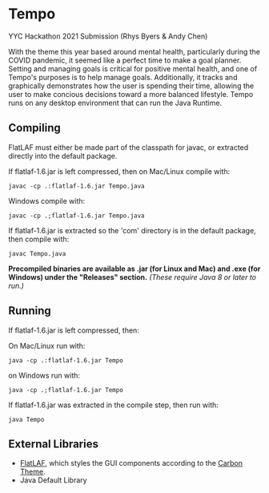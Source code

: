# Tempo
YYC Hackathon 2021 Submission (Rhys Byers & Andy Chen)

With the theme this year based around mental health, particularly during the COVID pandemic, it seemed like a perfect time to make a goal planner. Setting and managing goals is critical for positive mental health, and one of Tempo's purposes is to help manage goals. Additionally, it tracks and graphically demonstrates how the user is spending their time, allowing the user to make concious decisions toward a more balanced lifestyle. Tempo runs on any desktop environment that can run the Java Runtime.

## Compiling

FlatLAF must either be made part of the classpath for javac, or extracted directly into the default package.

If flatlaf-1.6.jar is left compressed, then on
Mac/Linux compile with:

`javac -cp .:flatlaf-1.6.jar Tempo.java`

Windows compile with:

`javac -cp .;flatlaf-1.6.jar Tempo.java`

If flatlaf-1.6.jar is extracted so the 'com' directory is in the default package, then compile with:

`javac Tempo.java`

**Precompiled binaries are available as .jar (for Linux and Mac) and .exe (for Windows) under the "Releases" section.** *(These require Java 8 or later to run.)*


## Running

If flatlaf-1.6.jar is left compressed, then:

On Mac/Linux run with:

`java -cp .:flatlaf-1.6.jar Tempo`

on Windows run with:

`java -cp .;flatlaf-1.6.jar Tempo`

If flatlaf-1.6.jar was extracted in the compile step, then run with:

`java Tempo`

## External Libraries
+ [FlatLAF](https://www.formdev.com/flatlaf), which styles the GUI components according to the [Carbon Theme](https://github.com/luisfer0793/theme-carbon).
+ Java Default Library
